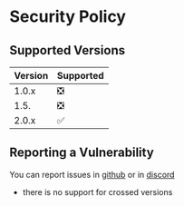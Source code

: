 # Security Policy

## Supported Versions


| Version | Supported          |
| ------- | ------------------ |
| 1.0.x  | ❎ |
| 1.5. | ❎|
|2.0.x| ✅|


## Reporting a Vulnerability

You can report issues in [github](https://github.com/nishantapps/node-bard/issues) or in [discord](https://discord.com/channels/1167478609905205430/1178375929928622080)

* there is no support for crossed versions